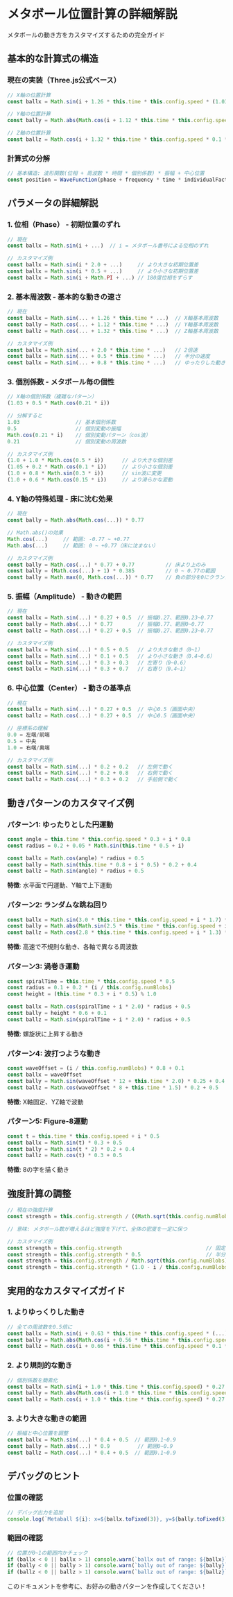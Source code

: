 # メタボール位置計算の詳細解説

メタボールの動き方をカスタマイズするための完全ガイド

## 基本的な計算式の構造

### 現在の実装（Three.js公式ベース）

```typescript
// X軸の位置計算
const ballx = Math.sin(i + 1.26 * this.time * this.config.speed * (1.03 + 0.5 * Math.cos(0.21 * i))) * 0.27 + 0.5

// Y軸の位置計算
const bally = Math.abs(Math.cos(i + 1.12 * this.time * this.config.speed * Math.cos(1.22 + 0.1424 * i))) * 0.77

// Z軸の位置計算
const ballz = Math.cos(i + 1.32 * this.time * this.config.speed * 0.1 * Math.sin(0.92 + 0.53 * i)) * 0.27 + 0.5
```

### 計算式の分解

```typescript
// 基本構造: 波形関数(位相 + 周波数 * 時間 * 個別係数) * 振幅 + 中心位置
const position = WaveFunction(phase + frequency * time * individualFactor) * amplitude + center
```

## パラメータの詳細解説

### 1. **位相（Phase）** - 初期位置のずれ

```typescript
// 現在
const ballx = Math.sin(i + ...)  // i = メタボール番号による位相のずれ

// カスタマイズ例
const ballx = Math.sin(i * 2.0 + ...)     // より大きな初期位置差
const ballx = Math.sin(i * 0.5 + ...)     // より小さな初期位置差
const ballx = Math.sin(i + Math.PI + ...) // 180度位相をずらす
```

### 2. **基本周波数** - 基本的な動きの速さ

```typescript
// 現在
const ballx = Math.sin(... + 1.26 * this.time * ...)  // X軸基本周波数
const bally = Math.cos(... + 1.12 * this.time * ...)  // Y軸基本周波数
const ballz = Math.cos(... + 1.32 * this.time * ...)  // Z軸基本周波数

// カスタマイズ例
const ballx = Math.sin(... + 2.0 * this.time * ...)   // 2倍速
const ballx = Math.sin(... + 0.5 * this.time * ...)   // 半分の速度
const ballx = Math.sin(... + 0.8 * this.time * ...)   // ゆったりした動き
```

### 3. **個別係数** - メタボール毎の個性

```typescript
// X軸の個別係数（複雑なパターン）
(1.03 + 0.5 * Math.cos(0.21 * i))

// 分解すると
1.03                  // 基本個別係数
0.5                   // 個別変動の振幅
Math.cos(0.21 * i)    // 個別変動パターン（cos波）
0.21                  // 個別変動の周波数

// カスタマイズ例
(1.0 + 1.0 * Math.cos(0.5 * i))      // より大きな個別差
(1.05 + 0.2 * Math.cos(0.1 * i))     // より小さな個別差
(1.0 + 0.8 * Math.sin(0.3 * i))      // sin波に変更
(1.0 + 0.6 * Math.cos(0.15 * i))     // より滑らかな変動
```

### 4. **Y軸の特殊処理** - 床に沈む効果

```typescript
// 現在
const bally = Math.abs(Math.cos(...)) * 0.77

// Math.abs()の効果
Math.cos(...)     // 範囲: -0.77 ~ +0.77
Math.abs(...)     // 範囲: 0 ~ +0.77（床に沈まない）

// カスタマイズ例
const bally = Math.cos(...) * 0.77 + 0.77          // 床より上のみ
const bally = (Math.cos(...) + 1) * 0.385          // 0 ~ 0.77の範囲
const bally = Math.max(0, Math.cos(...)) * 0.77    // 負の部分を0にクランプ
```

### 5. **振幅（Amplitude）** - 動きの範囲

```typescript
// 現在
const ballx = Math.sin(...) * 0.27 + 0.5  // 振幅0.27、範囲0.23~0.77
const bally = Math.abs(...) * 0.77        // 振幅0.77、範囲0~0.77
const ballz = Math.cos(...) * 0.27 + 0.5  // 振幅0.27、範囲0.23~0.77

// カスタマイズ例
const ballx = Math.sin(...) * 0.5 + 0.5   // より大きな動き（0~1）
const ballx = Math.sin(...) * 0.1 + 0.5   // より小さな動き（0.4~0.6）
const ballx = Math.sin(...) * 0.3 + 0.3   // 左寄り（0~0.6）
const ballx = Math.sin(...) * 0.3 + 0.7   // 右寄り（0.4~1）
```

### 6. **中心位置（Center）** - 動きの基準点

```typescript
// 現在
const ballx = Math.sin(...) * 0.27 + 0.5  // 中心0.5（画面中央）
const ballz = Math.cos(...) * 0.27 + 0.5  // 中心0.5（画面中央）

// 座標系の理解
0.0 = 左端/前端
0.5 = 中央
1.0 = 右端/奥端

// カスタマイズ例
const ballx = Math.sin(...) * 0.2 + 0.2   // 左側で動く
const ballx = Math.sin(...) * 0.2 + 0.8   // 右側で動く
const ballz = Math.cos(...) * 0.3 + 0.2   // 手前側で動く
```

## 動きパターンのカスタマイズ例

### パターン1: ゆったりとした円運動

```typescript
const angle = this.time * this.config.speed * 0.3 + i * 0.8
const radius = 0.2 + 0.05 * Math.sin(this.time * 0.5 + i)

const ballx = Math.cos(angle) * radius + 0.5
const bally = Math.sin(this.time * 0.8 + i * 0.5) * 0.2 + 0.4
const ballz = Math.sin(angle) * radius + 0.5
```

**特徴**: 水平面で円運動、Y軸で上下運動

### パターン2: ランダムな跳ね回り

```typescript
const ballx = Math.sin(3.0 * this.time * this.config.speed + i * 1.7) * 0.45 + 0.5
const bally = Math.abs(Math.sin(2.5 * this.time * this.config.speed + i * 2.1)) * 0.8
const ballz = Math.cos(2.8 * this.time * this.config.speed + i * 1.3) * 0.45 + 0.5
```

**特徴**: 高速で不規則な動き、各軸で異なる周波数

### パターン3: 渦巻き運動

```typescript
const spiralTime = this.time * this.config.speed * 0.5
const radius = 0.1 + 0.2 * (i / this.config.numBlobs)
const height = (this.time * 0.3 + i * 0.5) % 1.0

const ballx = Math.cos(spiralTime + i * 2.0) * radius + 0.5
const bally = height * 0.6 + 0.1
const ballz = Math.sin(spiralTime + i * 2.0) * radius + 0.5
```

**特徴**: 螺旋状に上昇する動き

### パターン4: 波打つような動き

```typescript
const waveOffset = (i / this.config.numBlobs) * 0.8 + 0.1
const ballx = waveOffset
const bally = Math.sin(waveOffset * 12 + this.time * 2.0) * 0.25 + 0.4
const ballz = Math.cos(waveOffset * 8 + this.time * 1.5) * 0.2 + 0.5
```

**特徴**: X軸固定、YZ軸で波動

### パターン5: Figure-8運動

```typescript
const t = this.time * this.config.speed + i * 0.5
const ballx = Math.sin(t) * 0.3 + 0.5
const bally = Math.sin(t * 2) * 0.2 + 0.4
const ballz = Math.cos(t) * 0.3 + 0.5
```

**特徴**: 8の字を描く動き

## 強度計算の調整

```typescript
// 現在の強度計算
const strength = this.config.strength / ((Math.sqrt(this.config.numBlobs) - 1) / 4 + 1)

// 意味: メタボール数が増えるほど強度を下げて、全体の密度を一定に保つ

// カスタマイズ例
const strength = this.config.strength                           // 固定強度
const strength = this.config.strength * 0.5                     // 半分の強度
const strength = this.config.strength / Math.sqrt(this.config.numBlobs)  // 平方根で調整
const strength = this.config.strength * (1.0 - i / this.config.numBlobs) // 番号に応じて減衰
```

## 実用的なカスタマイズガイド

### 1. **よりゆっくりした動き**

```typescript
// 全ての周波数を0.5倍に
const ballx = Math.sin(i + 0.63 * this.time * this.config.speed * (...)) * 0.27 + 0.5
const bally = Math.abs(Math.cos(i + 0.56 * this.time * this.config.speed * ...)) * 0.77
const ballz = Math.cos(i + 0.66 * this.time * this.config.speed * 0.1 * ...) * 0.27 + 0.5
```

### 2. **より規則的な動き**

```typescript
// 個別係数を簡素化
const ballx = Math.sin(i + 1.0 * this.time * this.config.speed) * 0.27 + 0.5
const bally = Math.abs(Math.cos(i + 1.0 * this.time * this.config.speed)) * 0.77
const ballz = Math.cos(i + 1.0 * this.time * this.config.speed) * 0.27 + 0.5
```

### 3. **より大きな動きの範囲**

```typescript
// 振幅と中心位置を調整
const ballx = Math.sin(...) * 0.4 + 0.5  // 範囲0.1~0.9
const bally = Math.abs(...) * 0.9         // 範囲0~0.9
const ballz = Math.cos(...) * 0.4 + 0.5  // 範囲0.1~0.9
```

## デバッグのヒント

### 位置の確認

```typescript
// デバッグ出力を追加
console.log(`Metaball ${i}: x=${ballx.toFixed(3)}, y=${bally.toFixed(3)}, z=${ballz.toFixed(3)}`)
```

### 範囲の確認

```typescript
// 位置が0~1の範囲内かチェック
if (ballx < 0 || ballx > 1) console.warn(`ballx out of range: ${ballx}`)
if (bally < 0 || bally > 1) console.warn(`bally out of range: ${bally}`)
if (ballz < 0 || ballz > 1) console.warn(`ballz out of range: ${ballz}`)
```

このドキュメントを参考に、お好みの動きパターンを作成してください！